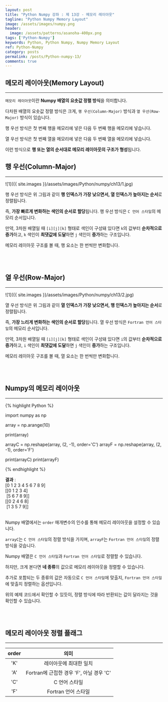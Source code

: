 ```yaml
---
layout: post
title: "Python Numpy 강좌 : 제 13강 - 메모리 레이아웃"
tagline: "Python Numpy Memory Layout"
image: /assets/images/numpy.png
header:
  image: /assets/patterns/asanoha-400px.png
tags: ['Python-Numpy']
keywords: Python, Python Numpy, Numpy Memory Layout
ref: Python-Numpy
category: posts
permalink: /posts/Python-numpy-13/
comments: true
---
```


## 메모리 레이아웃(Memory Layout) ##
----------

`메모리 레이아웃`이란 **Numpy 배열의 요솟값 정렬 방식**을 의미합니다.

다차원 배열의 요솟값 정렬 방식은 크게, `행 우선(Column-Major)` 방식과 `열 우선(Row-Major)` 방식이 있습니다.

행 우선 방식은 첫 번째 행을 메모리에 넣은 다음 두 번째 행을 메모리에 넣습니다.

열 우선 방식은 첫 번째 열을 메모리에 넣은 다음 두 번째 열을 메모리에 넣습니다.

이런 방식으로 **행 또는 열의 순서대로 메모리 레이아웃의 구조가 형성**됩니다.


## 행 우선(Column-Major) ##
----------

![1]({{ site.images }}/assets/images/Python/numpy/ch13/1.jpg)

행 우선 방식은 위 그림과 같이 **행 인덱스가 가장 낮으면서, 열 인덱스가 높아지는 순서**로 정렬됩니다.

즉, **가장 빠르게 변화하는 색인의 순서로 할당**됩니다. 행 우선 방식은 `C 언어 스타일`의 메모리 순서입니다.

만약, 3차원 배열일 때 `[i][j][k]` 형태로 색인이 구성돼 있다면 `k`의 값부터 **순차적으로 증가**하고, `k` 색인이 **최댓값에 도달**하면 `j` 색인이 **증가**하는 구조입니다. 

메모리 레이아웃 구조를 볼 때, 행 요소는 한 번씩만 변화합니다.

<br>
<br>

## 열 우선(Row-Major) ##
----------

![1]({{ site.images }}/assets/images/Python/numpy/ch13/2.jpg)

열 우선 방식은 위 그림과 같이 **열 인덱스가 가장 낮으면서, 행 인덱스가 높아지는 순서**로 정렬됩니다.

즉, **가장 느리게 변화하는 색인의 순서로 할당**됩니다. 열 우선 방식은 `Fortran 언어 스타일`의 메모리 순서입니다.

만약, 3차원 배열일 때 `[i][j][k]` 형태로 색인이 구성돼 있다면 `i`의 값부터 **순차적으로 증가**하고, `i` 색인이 **최댓값에 도달**하면 `j` 색인이 **증가**하는 구조입니다. 

메모리 레이아웃 구조를 볼 때, 열 요소는 한 번씩만 변화합니다.

<br>
<br>

## Numpy의 메모리 레이아웃 ##
----------

{% highlight Python %}

import numpy as np

array = np.arange(10)

print(array)

arrayC = np.reshape(array, (2, -1), order='C')
arrayF = np.reshape(array, (2, -1), order='F')

print(arrayC)
print(arrayF)

{% endhighlight %}

**결과**
:    
[0 1 2 3 4 5 6 7 8 9]<br>
[[0 1 2 3 4]<br>
&nbsp;[5 6 7 8 9]]<br>
[[0 2 4 6 8]<br>
&nbsp;[1 3 5 7 9]]<br>
<br>

Numpy 배열에서는 `order` 매개변수의 인수를 통해 메모리 레이아웃을 설정할 수 있습니다.

`arrayC`는 `C 언어 스타일`의 정렬 방식을 가지며, `arrayF`는 `Fortran 언어 스타일`의 정렬 방식을 갖습니다.

Numpy 배열은 `C 언어 스타일`과 `Fortran 언어 스타일`로 정렬할 수 있습니다.

하지만, 크게 본다면 **네 종류**의 값으로 메모리 레이아웃을 정렬할 수 있습니다.

추가로 포함되는 두 종류의 값은 자동으로 `C 언어 스타일`에 맞출지, `Fortran 언어 스타일`에 맞출지 정렬하는 옵션입니다.

위의 예제 코드에서 확인할 수 있듯이, 정렬 방식에 따라 반환되는 값이 달라지는 것을 확인할 수 있습니다.

<br>
<br>

## 메모리 레이아웃 정렬 플래그 ##
----------

| order |                    의미                   |
|:-----:|:-----------------------------------------:|
|  'K'  |           레이아웃에 최대한 일치          |
|  'A'  | Fortran에 근접한 경우 'F', 아닐 경우 'C' |
|  'C'  |               C 언어 스타일               |
|  'F'  |            Fortran 언어 스타일            |

<br>
<br>
